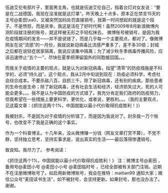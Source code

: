 伍迪艾伦有部片子，里面男主角，也就是伍迪艾伦自己，指着台灯对女友说：“要是在二战德国，我现在没准就是这灯罩”。昨天晚上十点多，原本正在禁言15天的主号@麦田\xa0，又被突然加码处罚直接销号，我第一时间想起的就是这个段子。不是愤怒，而是庆幸。我这是活在了好时代啊！虽然2009年8月新浪微博内测阶段就注册的账号，就这样被无形之手轻松抹去。 微博账号被销号，是因为我在疫情期间的发言——并不是说错了，而是几乎每一个主要观点，都对了。像微博网友在说“流感”的一月份，我就说新冠病毒比流感严重多了，差不多30倍；封城之后都在说轻症居家隔离，我说应该集中隔离；为了减少秋冬季病毒传播风险，应该迅速停止“五个一”，尽快在夏季把滞留国外的同胞接回国。。。

而我关于疫情的主要的观点，就是认为对新冠病毒，指望“清零”的防疫措施是不科学的，必须“持久战”。这个观点，我从2月中旬说到现在：防疫必须科学，考虑社会综合成本。不要杀敌八百，自损三千。除了新冠病毒，还有别的疾病，那些患者的生命也是生命；除了新冠病毒，还有社会生活和经济，经济损失过大，死的人可能会更多。。。我不是认为中国防疫的方式错了。我充分肯定我们政府的防疫努力，但我希望在一些措施上要更科学，更优化，或者说，更胜利。。。（我的主要观点，见这篇文章：《抓住这两个1%，中国就能以最小代价取得抗疫胜利！》）

我被封杀，不是因为对于疫情的分析错了，而是因为我说对了。封杀我一万个账号，也改变不了我是正确的这个事实。

作为一个科普博主。十几年来，没从微博赚一分钱（网友文章打赏不算），不党不群，坚持独立思考，坚持实事求是，说出真实的生活——最后落得惨遭销号。

致良知。我尽力了。 参考阅读：

《抓住这两个1%，中国就能以最小代价取得抗疫胜利！》 注：微博主号@麦田 ，备用号@麦田小号 @麦田小小号 @麦田临时号 ，已经全部被有关部门注销。近期不在注册微博账号了。如启用新微博账号，我会在推特：maitian99 通知大家；微信公众号“麦田读书生活”，如不被封号，会坚持更新。如果封号，那也没办法了。谢谢。


